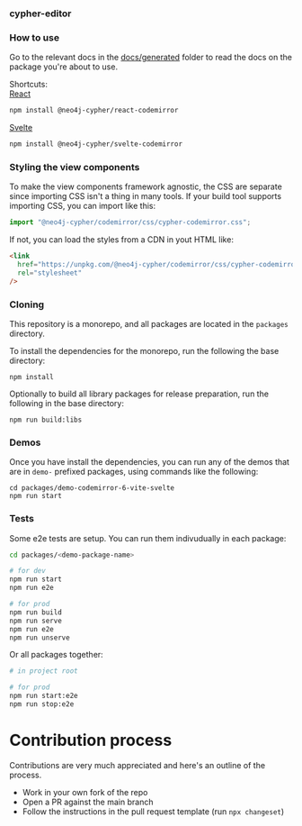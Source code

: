 ### cypher-editor

### How to use

Go to the relevant docs in the [docs/generated](./docs/generated) folder to read the docs on the package you're about to use.

Shortcuts:  
[React](https://github.com/neo4j/cypher-editor/blob/main/docs/generated/neo4j-cypher_react-codemirror.md)

```bash
npm install @neo4j-cypher/react-codemirror
```

[Svelte](https://github.com/neo4j/cypher-editor/blob/main/docs/generated/neo4j-cypher_svelte-codemirror.md)

```bash
npm install @neo4j-cypher/svelte-codemirror
```

### Styling the view components

To make the view components framework agnostic, the CSS are separate since importing CSS isn't a thing in many tools.
If your build tool supports importing CSS, you can import like this:

```js
import "@neo4j-cypher/codemirror/css/cypher-codemirror.css";
```

If not, you can load the styles from a CDN in yout HTML like:

```html
<link
  href="https://unpkg.com/@neo4j-cypher/codemirror/css/cypher-codemirror.css"
  rel="stylesheet"
/>
```

### Cloning

This repository is a monorepo, and all packages are located in the `packages` directory.

To install the dependencies for the monorepo, run the following the base directory:

```
npm install
```

Optionally to build all library packages for release preparation, run the following in the base directory:

```
npm run build:libs
```

### Demos

Once you have install the dependencies, you can run any of the demos that are in `demo-` prefixed packages, using commands like the following:

```
cd packages/demo-codemirror-6-vite-svelte
npm run start
```

### Tests

Some e2e tests are setup. You can run them indivudually in each package:

```bash
cd packages/<demo-package-name>

# for dev
npm run start
npm run e2e

# for prod
npm run build
npm run serve
npm run e2e
npm run unserve
```

Or all packages together:

```bash
# in project root

# for prod
npm run start:e2e
npm run stop:e2e
```

# Contribution process

Contributions are very much appreciated and here's an outline of the process.

- Work in your own fork of the repo
- Open a PR against the main branch
- Follow the instructions in the pull request template (run `npx changeset`)
